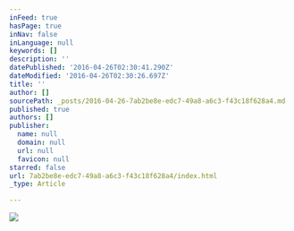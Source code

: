 ```yaml
---
inFeed: true
hasPage: true
inNav: false
inLanguage: null
keywords: []
description: ''
datePublished: '2016-04-26T02:30:41.290Z'
dateModified: '2016-04-26T02:30:26.697Z'
title: ''
author: []
sourcePath: _posts/2016-04-26-7ab2be8e-edc7-49a8-a6c3-f43c18f628a4.md
published: true
authors: []
publisher:
  name: null
  domain: null
  url: null
  favicon: null
starred: false
url: 7ab2be8e-edc7-49a8-a6c3-f43c18f628a4/index.html
_type: Article

---
```

![](https://the-grid-user-content.s3-us-west-2.amazonaws.com/cc2621be-fc43-4943-ab93-246cf1769365.jpg)